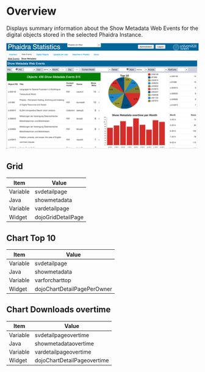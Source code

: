 
# Overview

Displays summary information about the Show Metadata Web Events for the digital objects stored in the selected Phaidra Instance.


![](showmetadata.png)



## Grid

|Item | Value |
| -- | -- |
|Variable | svdetailpage |
|Java| showmetadata |
|Variable| vardetailpage |
|Widget |dojoGridDetailPage|


## Chart Top 10

|Item | Value |
| -- | -- |
|Variable | svdetailpage |
|Java| showmetadata |
|Variable| varforcharttop |
|Widget | dojoChartDetailPagePerOwner |

## Chart Downloads overtime

|Item | Value |
| -- | -- |
|Variable | svdetailpageovertime |
|Java| showmetadataovertime |
|Variable| vardetailpageovertime |
|Widget | dojoChartDetailPageovertime |